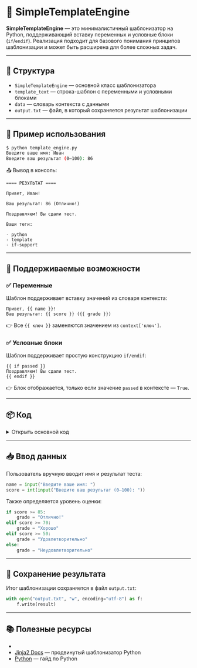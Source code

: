 # 🧩 SimpleTemplateEngine

**SimpleTemplateEngine** — это минималистичный шаблонизатор на Python, поддерживающий вставку переменных и условные блоки (`if`/`endif`). Реализация подходит для базового понимания принципов шаблонизации и может быть расширена для более сложных задач.

---

## 📁 Структура

- `SimpleTemplateEngine` — основной класс шаблонизатора
- `template_text` — строка-шаблон с переменными и условными блоками
- `data` — словарь контекста с данными
- `output.txt` — файл, в который сохраняется результат шаблонизации

---

## 🚀 Пример использования

```bash
$ python template_engine.py
Введите ваше имя: Иван
Введите ваш результат (0–100): 86
```

📤 Вывод в консоль:

```
==== РЕЗУЛЬТАТ ====

Привет, Иван!

Ваш результат: 86 (Отлично!)

Поздравляем! Вы сдали тест.

Ваши теги:

- python
- template
- if-support
```

---

## 🔧 Поддерживаемые возможности

### ✅ Переменные

Шаблон поддерживает вставку значений из словаря контекста:

```text
Привет, {{ name }}!
Ваш результат: {{ score }} ({{ grade }})
```

👉 Все `{{ ключ }}` заменяются значением из `context['ключ']`.

### ✅ Условные блоки

Шаблон поддерживает простую конструкцию `if/endif`:

```text
{{ if passed }}
Поздравляем! Вы сдали тест.
{{ endif }}
```

👉 Блок отображается, только если значение `passed` в контексте — `True`.

---

## 📦 Код

<details>
<summary>Открыть основной код</summary>

```python
import re

class SimpleTemplateEngine:
    def __init__(self, template: str):
        self.template = template

    def render(self, context: dict) -> str:
        lines = self.template.splitlines()
        output = []
        skip_block = False

        for line in lines:
            if_match = re.match(r"\s*{{\s*if\s+(\w+)\s*}}", line)
            endif_match = re.match(r"\s*{{\s*endif\s*}}", line)

            if if_match:
                key = if_match.group(1)
                skip_block = not context.get(key, False)
                continue

            elif endif_match:
                skip_block = False
                continue

            if skip_block:
                continue

            line = re.sub(r"{{\s*(\w+)\s*}}", lambda m: str(context.get(m.group(1), "")), line)
            output.append(line)

        return "\n".join(output)
```

</details>

---

## 📥 Ввод данных

Пользователь вручную вводит имя и результат теста:

```python
name = input("Введите ваше имя: ")
score = int(input("Введите ваш результат (0–100): "))
```

Также определяется уровень оценки:

```python
if score >= 85:
    grade = "Отлично!"
elif score >= 70:
    grade = "Хорошо"
elif score >= 50:
    grade = "Удовлетворительно"
else:
    grade = "Неудовлетворительно"
```

---

## 💾 Сохранение результата

Итог шаблонизации сохраняется в файл `output.txt`:

```python
with open("output.txt", "w", encoding="utf-8") as f:
    f.write(result)
```

---

## 📚 Полезные ресурсы

- 
- [Jinja2 Docs](https://jinja.palletsprojects.com) — продвинутый шаблонизатор Python
- [Python](http://server.aesc.msu.ru/materials/PYTHON/pythonworldru.pdf) — гайд по Python


